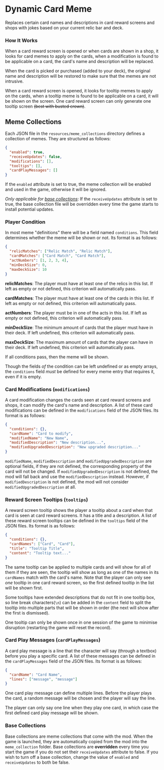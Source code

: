 # Dynamic Card Meme
Replaces certain card names and descriptions in card reward screens and shops with jokes based on your current relic bar and deck.

### How It Works
When a card reward screen is opened or when cards are shown in a shop, it looks for card memes to apply on the cards, when a modification is found to be applicable on a card, the card's name and description will be replaced. 

When the card is picked or purchased (added to your deck), the original name and description will be restored to make sure that the memes are not intrusive.

When a card reward screen is opened, it looks for tooltip memes to apply on the cards, when a tooltip meme is found to be applicable on a card, it will be shown on the screen. One card reward screen can only generate one tooltip screen ~~(best with busted crown)~~. 

## Meme Collections

Each JSON file in the `resources/meme_collections` directory defines a collection of memes. They are structured as follows:

```json
{
  "enabled": true,
  "receiveUpdates": false,
  "modifications": [],
  "tooltips": [],
  "cardPlayMessages": []
}
```

If the `enabled` attribute is set to true, the meme collection will be enabled and used in the game, otherwise it will be ignored. 

*Only applicable for [base collections](#base-collections)*: If the `receiveUpdates` attribute is set to true, the base collection file will be overridden every time the game starts to install potential updates. 

### Player Condition

In most meme "definitions" there will be a field named `conditions`. This field determines whether the meme will be shown or not. Its format is as follows:

```json
{
  "relicMatches": ["Relic Match", "Relic Match"],
  "cardMatches": ["Card Match", "Card Match"],
  "actNumbers": [1, 2, 3, 4],
  "minDeckSize": 0,
  "maxDeckSize": 10
}
```
**relicMatches**: The player must have at least one of the relics in this list. If left as empty or not defined, this criterion will automatically pass.

**cardMatches**: The player must have at least one of the cards in this list. If left as empty or not defined, this criterion will automatically pass.

**actNumbers**: The player must be in one of the acts in this list. If left as empty or not defined, this criterion will automatically pass.

**minDeckSize**: The minimum amount of cards that the player must have in their deck. If left undefined, this criterion will automatically pass.

**maxDeckSize**: The maximum amount of cards that the player can have in their deck. If left undefined, this criterion will automatically pass.

If all conditions pass, then the meme will be shown. 

Though the fields *of* the condition can be left undefined or as empty arrays, the `conditions` field *must* be defined for every meme entry that requires it, even if it is empty. 


### Card Modifications (`modifications`)
A card modification changes the cards seen at card reward screens and shops, it can modify the card's name and description. A list of these card modifications can be defined in the `modifications` field of the JSON files. Its format is as follows:
```json
{
  "conditions": {},
  "cardName": "Card to modify",
  "modifiedName": "New Name",
  "modifiedDescription": "New description...",
  "modifiedUpgradedDescription": "New upgraded description..."
}
```
`modifiedName`, `modifiedDescription` and `modifiedUpgradedDescription` are optional fields, if they are not defined, the corresponding property of the card will not be changed. If `modifiedUpgradedDescription` is not defined, the mod will fall back and use the `modifiedDescription` instead. However, if `modifiedDescription` is not defined, the mod will not consider `modifiedUpgradedDescription` at all.

### Reward Screen Tooltips (`tooltips`)

A reward screen tooltip shows the player a tooltip about a card when that card is seen at card reward screens. It has a title and a description. A list of these reward screen tooltips can be defined in the `tooltips` field of the JSON files. Its format is as follows:

```json
{
  "conditions": {},
  "cardNames": ["Card", "Card"],
  "title": "Tooltip Title",
  "content": "Tooltip text..."
}
```

The same tooltip can be applied to multiple cards and will show for all of them if they are seen, the tooltip will show as long as one of the names in its `cardNames` match with the card's name. Note that the player can only see *one* tooltip in one card reward screen, so the first defined tooltip in the list will be shown first. 

Some tooltips have extended descriptions that do not fit in one tooltip box, so line break characters(`\n`) can be added in the `content` field to split the tooltip into multiple parts that will be shown in order (the next will show after the first is dismissed). 

One tooltip can only be shown once in one session of the game to minimise disruption (restarting the game will reset the record).

### Card Play Messages (`cardPlayMessages`)

A card play message is a line that the character will say (through a textbox) before you play a specific card. A list of these messages can be defined in the `cardPlayMessages` field of the JSON files. Its format is as follows:

```json
{
  "cardName": "Card Name",
  "lines": ["message", "message"]
}
```

One card play message can define multiple lines. Before the player plays the card, a random message will be chosen and the player will say the line. 

The player can only say one line when they play one card, in which case the first defined card play message will be shown.

### Base Collections

Base collections are meme collections that come with the mod. When the game is launched, they are automatically copied from the mod into the `meme_collection` folder. Base collections are **overridden** every time you start the game if you do not set their `receiveUpdates` attribute to false. If you wish to turn off a base collection, change the value of `enabled` and `receiveUpdates` to both be false.

